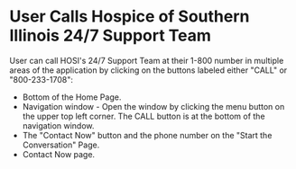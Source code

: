 # User Calls Hospice of Southern Illinois 24/7 Support Team

User can call HOSI's 24/7 Support Team at their 1-800 number in multiple areas of the application by clicking on the buttons labeled either "CALL" or "800-233-1708":

- Bottom of the Home Page.
- Navigation window - Open the window by clicking the menu button on the upper top left corner. The CALL button is at the bottom of the navigation window.
- The "Contact Now" button and the phone number on the "Start the Conversation" Page.
- Contact Now page.
    

